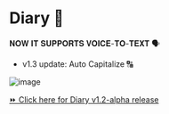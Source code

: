 # Diary 📕

𝐍𝐎𝐖 𝐈𝐓 𝐒𝐔𝐏𝐏𝐎𝐑𝐓𝐒 𝐕𝐎𝐈𝐂𝐄-𝐓𝐎-𝐓𝐄𝐗𝐓 🗣️
- v1.3 update: Auto Capitalize 🔠

![image](https://github.com/Ron-Caster/Diary/assets/56224323/70e5d566-d42a-444d-9499-979969d10c4c)

[⏩ Click here for Diary v1.2-alpha release](https://github.com/Ron-Caster/Diary/releases/tag/Diary_v1.2)
